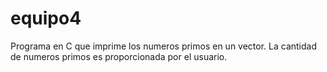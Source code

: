 # equipo4
Programa en C que imprime los numeros primos en un vector. La cantidad de numeros primos es proporcionada por el usuario.
